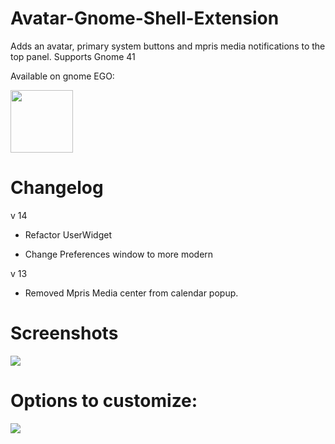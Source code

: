 # Avatar-Gnome-Shell-Extension

Adds an avatar, primary system buttons and mpris media notifications to the top panel.  Supports Gnome 41

Available on gnome EGO:

[<img src="assets/get-it-on-ego.svg" height="100">](https://extensions.gnome.org/extension/4782/avatar/)

# Changelog
v 14

- Refactor UserWidget

- Change Preferences window to more modern

v 13
- Removed Mpris Media center from calendar popup.


# Screenshots

<img src="assets/2.png">

# Options to customize:

<img src="assets/options.png">
